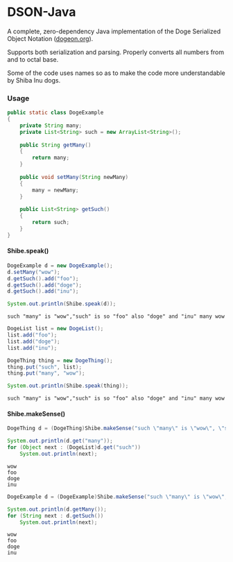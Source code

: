 DSON-Java
=========

A complete, zero-dependency Java implementation of the Doge Serialized Object Notation ([dogeon.org](http://dogeon.org/)).

Supports both serialization and parsing. Properly converts all numbers from and to octal base.

Some of the code uses names so as to make the code more understandable by Shiba Inu dogs.

### Usage

```java
public static class DogeExample
{
    private String many;
    private List<String> such = new ArrayList<String>();
    
    public String getMany()
    {
        return many;
    }
    
    public void setMany(String newMany)
    {
        many = newMany;
    }
    
    public List<String> getSuch()
    {
        return such;
    }
}
```

#### Shibe.speak()

```java
DogeExample d = new DogeExample();
d.setMany("wow");
d.getSuch().add("foo");
d.getSuch().add("doge");
d.getSuch().add("inu");

System.out.println(Shibe.speak(d));
```

```
such "many" is "wow","such" is so "foo" also "doge" and "inu" many wow
```

```java
DogeList list = new DogeList();
list.add("foo");
list.add("doge");
list.add("inu");

DogeThing thing = new DogeThing();
thing.put("such", list);
thing.put("many", "wow");

System.out.println(Shibe.speak(thing));
```

```
such "many" is "wow","such" is so "foo" also "doge" and "inu" many wow
```

#### Shibe.makeSense()

```java
DogeThing d = (DogeThing)Shibe.makeSense("such \"many\" is \"wow\", \"such\" is so \"foo\" and \"doge\" and \"inu\" many wow");

System.out.println(d.get("many"));
for (Object next : (DogeList)d.get("such"))
    System.out.println(next);
```

```
wow
foo
doge
inu
```

```java
DogeExample d = (DogeExample)Shibe.makeSense("such \"many\" is \"wow\", \"such\" is so \"foo\" and \"doge\" and \"inu\" many wow", DogeExample.class);

System.out.println(d.getMany());
for (String next : d.getSuch())
    System.out.println(next);
```

```
wow
foo
doge
inu
```
